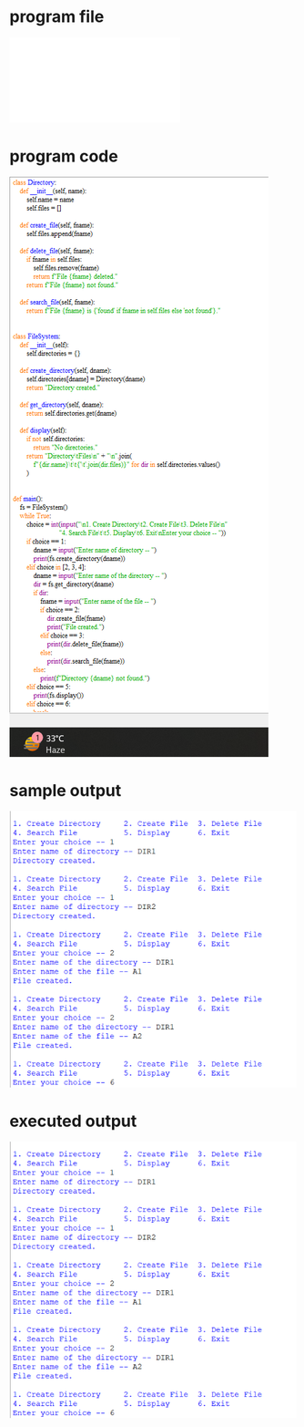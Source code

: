 
# program file
![program file](SEONDLEVELDIRECTORY_563.py)

# program code 
![program code](SEONDLEVELDIRECTORY__CODE_563.png)

# sample output
![sample output](SEONDLEVELDIRECTORY__IO_563.png)

# executed output
![executed output](SEONDLEVELDIRECTORY__IO_563.png)

